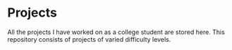 # Projects
All the projects I have worked on as a college student are stored here. This repository consists of projects of varied difficulty levels.
